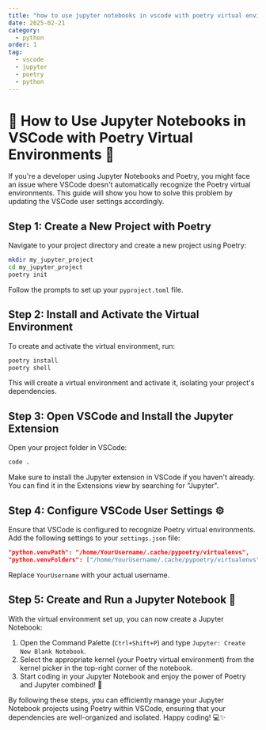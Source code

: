 ```yaml
---
title: "how to use jupyter notebooks in vscode with poetry virtual environments"
date: 2025-02-21
category:
  - python
order: 1
tag:
  - vscode
  - jupyter
  - poetry
  - python
---
```


# 📓 How to Use Jupyter Notebooks in VSCode with Poetry Virtual Environments 🚀

If you're a developer using Jupyter Notebooks and Poetry, you might face an issue where VSCode doesn't automatically recognize the Poetry virtual environments. This guide will show you how to solve this problem by updating the VSCode user settings accordingly.

## Step 1: Create a New Project with Poetry

Navigate to your project directory and create a new project using Poetry:

```bash
mkdir my_jupyter_project
cd my_jupyter_project
poetry init
```

Follow the prompts to set up your `pyproject.toml` file.

## Step 2: Install and Activate the Virtual Environment

To create and activate the virtual environment, run:

```bash
poetry install
poetry shell
```

This will create a virtual environment and activate it, isolating your project's dependencies.

## Step 3: Open VSCode and Install the Jupyter Extension

Open your project folder in VSCode:

```bash
code .
```

Make sure to install the Jupyter extension in VSCode if you haven't already. You can find it in the Extensions view by searching for "Jupyter".

## Step 4: Configure VSCode User Settings ⚙️

Ensure that VSCode is configured to recognize Poetry virtual environments. Add the following settings to your `settings.json` file:

```json
"python.venvPath": "/home/YourUsername/.cache/pypoetry/virtualenvs",
"python.venvFolders": ["/home/YourUsername/.cache/pypoetry/virtualenvs"]
```

Replace `YourUsername` with your actual username.

## Step 5: Create and Run a Jupyter Notebook 📓

With the virtual environment set up, you can now create a Jupyter Notebook:

1. Open the Command Palette (`Ctrl+Shift+P`) and type `Jupyter: Create New Blank Notebook`.
2. Select the appropriate kernel (your Poetry virtual environment) from the kernel picker in the top-right corner of the notebook.
3. Start coding in your Jupyter Notebook and enjoy the power of Poetry and Jupyter combined! 🎉

By following these steps, you can efficiently manage your Jupyter Notebook projects using Poetry within VSCode, ensuring that your dependencies are well-organized and isolated. Happy coding! 💻✨
